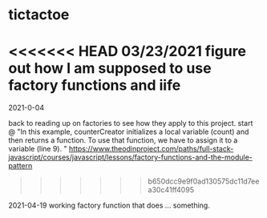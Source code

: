 # tictactoe

<<<<<<< HEAD
03/23/2021
figure out how I am supposed to use factory functions and iife
=======
2021-0-04

back to reading up on factories to see how they apply to this project. start @ "In this example, counterCreator initializes a local variable (count) and then returns a function. To use that function, we have to assign it to a variable (line 9). " https://www.theodinproject.com/paths/full-stack-javascript/courses/javascript/lessons/factory-functions-and-the-module-pattern
>>>>>>> b650dcc9e9f0ad130575dc11d7eea30c41ff4095


2021-04-19
working factory function that does ... something. 